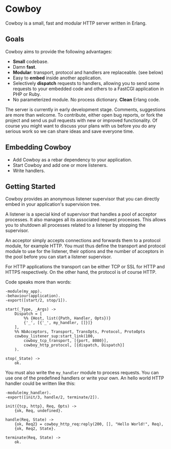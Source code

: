 Cowboy
======

Cowboy is a small, fast and modular HTTP server written in Erlang.

Goals
-----

Cowboy aims to provide the following advantages:

* **Small** codebase.
* Damn **fast**.
* **Modular**: transport, protocol and handlers are replaceable. (see below)
* Easy to **embed** inside another application.
* Selectively **dispatch** requests to handlers, allowing you to send some
  requests to your embedded code and others to a FastCGI application in
  PHP or Ruby.
* No parameterized module. No process dictionary. **Clean** Erlang code.

The server is currently in early development stage. Comments, suggestions are
more than welcome. To contribute, either open bug reports, or fork the project
and send us pull requests with new or improved functionality. Of course you
might want to discuss your plans with us before you do any serious work so
we can share ideas and save everyone time.

Embedding Cowboy
----------------

* Add Cowboy as a rebar dependency to your application.
* Start Cowboy and add one or more listeners.
* Write handlers.

Getting Started
---------------

Cowboy provides an anonymous listener supervisor that you can directly embed
in your application's supervision tree.

A listener is a special kind of supervisor that handles a pool of acceptor
processes. It also manages all its associated request processes. This allows
you to shutdown all processes related to a listener by stopping the supervisor.

An acceptor simply accepts connections and forwards them to a protocol module,
for example HTTP. You must thus define the transport and protocol module to
use for the listener, their options and the number of acceptors in the pool
before you can start a listener supervisor.

For HTTP applications the transport can be either TCP or SSL for HTTP and
HTTPS respectively. On the other hand, the protocol is of course HTTP.

Code speaks more than words:

    -module(my_app).
    -behaviour(application).
    -export([start/2, stop/1]).

    start(_Type, _Args) ->
        Dispatch = [
            %% {Host, list({Path, Handler, Opts})}
            {'_', [{'_', my_handler, []}]}
        ],
        %% NbAcceptors, Transport, TransOpts, Protocol, ProtoOpts
        cowboy_listener_sup:start_link(100,
            cowboy_tcp_transport, [{port, 8080}],
            cowboy_http_protocol, [{dispatch, Dispatch}]
        ).

    stop(_State) ->
        ok.

You must also write the `my_handler` module to process requests. You can
use one of the predefined handlers or write your own. An hello world HTTP
handler could be written like this:

    -module(my_handler).
    -export([init/3, handle/2, terminate/2]).

    init({tcp, http}, Req, Opts) ->
        {ok, Req, undefined}.

    handle(Req, State) ->
        {ok, Req2} = cowboy_http_req:reply(200, [], "Hello World!", Req),
        {ok, Req2, State}.

    terminate(Req, State) ->
        ok.
